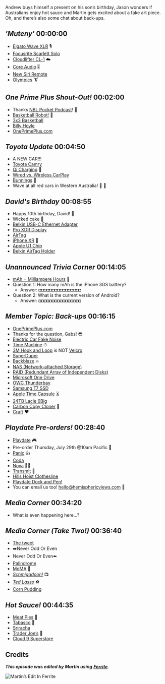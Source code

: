 Andrew buys himself a present on his son’s birthday, Jason wonders if Australians enjoy hot sauce and Martin gets excited about a fake art piece. Oh, and there’s also some chat about back-ups.

## _’Muteny’_ 00:00:00

- [Elgato Wave XLR](https://www.elgato.com/en/wave-xlr) 🎙
- [Focusrite Scarlett Solo](https://focusrite.com/en/audio-interface/scarlett/scarlett-solo)
- [Cloudlifter CL-1](https://www.cloudmicrophones.com/cloudlifter-cl-1) ☁️
- [Core Audio](https://en.wikipedia.org/wiki/Core_Audio) 🎚
- [New Siri Remote](https://www.apple.com/shop/product/MJFM3LL/A/siri-remote)
- [Olympics](https://olympics.com/tokyo-2020/en/) 🏋️

## _One Prime Plus Shout-Out!_ 00:02:00

- Thanks [NBL Pocket Podcast](https://podcasts.apple.com/us/podcast/the-nbl-pocket-podcast/id1446971704)! 🏀
- [Basketball Robot!](https://olympics.com/tokyo-2020/en/news/robot-olympic-basketball-usa-france) 🤖
- [3x3 Basketball](https://en.wikipedia.org/wiki/3x3_basketball)
- [Billy Hoyle](https://www.imdb.com/title/tt0105812/characters/nm0000437)
- [OnePrimePlus.com](http://oneprimeplus.com/)

## _Toyota Update_ 00:04:50

- A NEW CAR!!!
- [Toyota Camry](https://www.toyota.com/camry/)
- [Qi Charging](https://en.wikipedia.org/wiki/Qi_(standard)) 🔋
- [Wired vs. Wireless CarPlay](https://support.apple.com/guide/iphone/connect-to-carplay-iph6860e6b53/ios)
- [Bunnings](https://www.bunnings.com.au) 🏬
- Wave at all red cars in Western Australia! 👋 🚗

## _David's Birthday_ 00:08:55

- Happy 10th birthday, David! 🥳
- Wicked cake 🎂
- [Belkin USB-C Ethernet Adapter](https://www.belkin.com/us/adapters/audio-video/usb-c-to-gigabit-ethernet-adapter-usb-type-c/p/p-f2cu040/)
- [Pro XDR Display](https://www.apple.com/pro-display-xdr/)
- [AirTag](https://www.apple.com/airtag/)
- [iPhone XR](https://www.apple.com/shop/buy-iphone/iphone-xr) 📱
- [Apple U1 Chip](https://www.pocket-lint.com/phones/news/apple/149336-how-apple-s-u1-chip-adds-amazing-new-capabilities-to-the-iphone)
- [Belkin AirTag Holder](https://www.apple.com/shop/product/HNPU2ZM/A/belkin-secure-holder-with-key-ring-for-airtag-blue?fnode=baeee7e1470bb4a4b7563dd51ac059922a60461cd151ec7fe39643670f77b6ba58f0508c08aa68f5fea4fb426dd1da9fcc1b18991163713f12c8787514d47cc811e124f3414ecc777fe6560c30593d0070d433414b96a9163a7c772df5bd6db92b3d98fd041f1f98a9bf30041efc6a12)

## _Unannounced Trivia Corner_ 00:14:05

- [mAh = Milliampere Hours](https://en.wikipedia.org/wiki/Ampere_hour) 🔋
- Question 1: How many mAh is the iPhone 3GS battery?
   - Answer: ◘◘◘◘◘◘◘◘◘◘◘◘◘◘◘◘
- Question 2: What is the current version of Android?
   - Answer: ◘◘◘◘◘◘◘◘◘◘◘◘◘◘◘◘

## _Member Topic: Back-ups_ 00:16:15

- [OnePrimePlus.com](https://oneprimeplus.com/)
- Thanks for the question, Gabs! 😎
- [Electric Car Fake Noise](https://www.greencarfuture.com/electric/pedestrian-warning-sound-compilation)
- [Time Machine](https://support.apple.com/en-us/HT201250) ⏱
- [3M Hook and Loop](https://www.3m.com/3M/en_US/bonding-and-assembly-us/products/reclosable-fasteners/hook-and-loop/) is NOT [Velcro](https://www.velcro.com)
- [SuperDuper](https://shirt-pocket.com/SuperDuper/SuperDuperDescription.html)
- [Backblaze](https://www.backblaze.com) 🔥
- [NAS (Network-attached Storage)](https://en.wikipedia.org/wiki/Network-attached_storage)
- [RAID (Redundant Array of Independent Disks)](https://en.wikipedia.org/wiki/RAID)
- [Microsoft One Drive](https://onedrive.live.com/)
- [OWC Thunderbay](https://www.owcdigital.com/products/thunderbay-4)
- [Samsung T7 SSD](https://www.samsung.com/semiconductor/minisite/ssd/product/portable/t7/)
- [Apple Time Capsule](https://www.apple.com/vn/airport-time-capsule/specs/) ⏳
- [24TB Lacie 6Big](https://www.lacie.com/products/big/6big/)
- [Carbon Copy Cloner](https://bombich.com) 💾
- [Craft](https://www.craft.do) ❤️

## _Playdate Pre-orders!_ 00:28:40

- [Playdate](https://play.date) 🎮
- Pre-order Thursday, July 29th @10am Pacific 🚨
- [Panic](https://www.panic.com) 👍
- [Coda](https://library.panic.com/coda/)
- [Nova](https://nova.app) 🧑‍💻
- [Transmit](https://www.panic.com/transmit/) 🚚
- [Hills Hoist Clothesline](https://en.wikipedia.org/wiki/Hills_Hoist)
- [Playdate Dock and Pen!](https://static-fastly.play.date/static/images/gallery-01.14dc1ec1d936.jpg)
- You can email us too! [hello@hemisphericviews.com](mailto:hello@hemisphericviews.com) 📧

## _Media Corner_ 00:34:20

- What is even happening here…?

## _Media Corner (Take Two!)_ 00:36:40

- [The tweet](https://twitter.com/nadinevoncohen/status/1418016702760062978)
- ➡️Never Odd Or Even
- Never Odd Or Even⬅️
- [Palindrome](https://en.wikipedia.org/wiki/Palindrome)
- [MoMA](https://www.moma.org) 🏢
- [_Schmigadoon!_](https://en.wikipedia.org/wiki/Schmigadoon!) 📺
- [_Ted Lasso_](https://en.wikipedia.org/wiki/Ted_Lasso) ⚽️
- [Corn Pudding](https://www.youtube.com/watch?v=EKWrU5xNue4)

## _Hot Sauce!_ 00:44:35

- [Meat Pies](https://en.wikipedia.org/wiki/Meat_pie_(Australia_and_New_Zealand)) 🥩
- [Tabasco](https://en.wikipedia.org/wiki/Tabasco_sauce) 🥫
- [Sriracha](https://en.wikipedia.org/wiki/Sriracha)
- [Trader Joe’s](https://traderjoes.com/home) 🛒
- [Cloud 9 Superstore](https://en.wikipedia.org/wiki/Superstore_(TV_series))


## Credits

**_This episode was edited by Martin using_** [**_Ferrite_**](https://www.wooji-juice.com/products/ferrite).

![Martin’s Edit In Ferrite](https://cdn.hemisphericviews.com/Hemispheric%20Views%20Episode%20033%20Edit.png)
